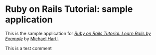 # Ruby on Rails Tutorial: sample application

This is the sample application for
[*Ruby on Rails Tutorial: Learn Rails by Example*](http://railstutorial.org)
by [Michael Hartl](http://michaelhartl.com/).

This is a test comment

